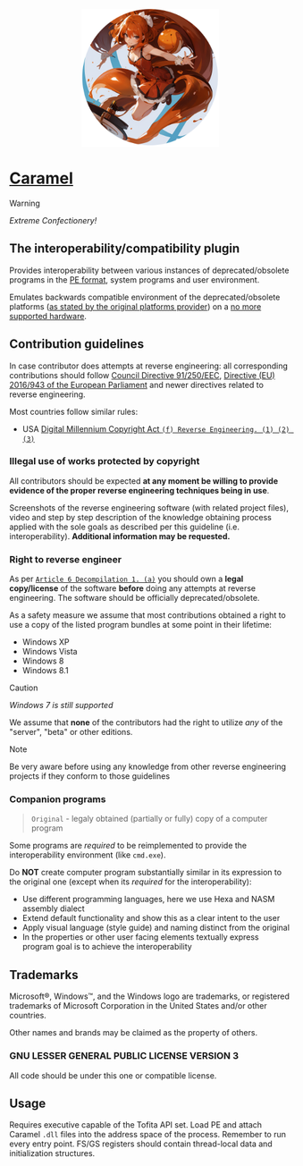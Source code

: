 <p align="center">
<img title="Extreme Confectionery :O" align="center" src="/ExtremeConfectionery.png" width="49%" />
</p>

# [Caramel](https://www.youtube.com/watch?v=PDJLvF1dUek)

> [!WARNING]
>
> *Extreme Confectionery!*

## The interoperability/compatibility plugin

Provides interoperability between various instances of deprecated/obsolete programs in the [PE format](https://en.wikipedia.org/wiki/Portable_Executable), system programs and user environment.

Emulates backwards compatible environment of the deprecated/obsolete platforms ([as stated by the original platforms provider](https://support.microsoft.com/en-us/windows/windows-8-1-support-ended-on-january-10-2023-3cfd4cde-f611-496a-8057-923fba401e93)) on a [no more supported hardware](https://learn.microsoft.com/en-us/windows/whats-new/windows-11-requirements).

## Contribution guidelines

In case contributor does attempts at reverse engineering: all corresponding contributions should follow [Council Directive 91/250/EEC](https://eur-lex.europa.eu/legal-content/EN/ALL/?uri=celex%3A31991L0250), [Directive (EU) 2016/943 of the European Parliament](https://eur-lex.europa.eu/eli/dir/2016/943/oj) and newer directives related to reverse engineering.

Most countries follow similar rules:

- USA [Digital Millennium Copyright Act `(f) Reverse Engineering. (1) (2) (3)`](https://www.govinfo.gov/content/pkg/PLAW-105publ304/html/PLAW-105publ304.htm)

### Illegal use of works protected by copyright

All contributors should be expected **at any moment be willing to provide evidence of the proper reverse engineering techniques being in use**.

Screenshots of the reverse engineering software (with related project files), video and step by step description of the knowledge obtaining process applied with the sole goals as described per this guideline (i.e. interoperability). **Additional information may be requested.**

### Right to reverse engineer

As per [`Article 6 Decompilation 1. (a)`](https://eur-lex.europa.eu/legal-content/EN/ALL/?uri=celex%3A31991L0250) you should own a **legal copy/license** of the software **before** doing any attempts at reverse engineering. The software should be officially deprecated/obsolete.

As a safety measure we assume that most contributions obtained a right to use a copy of the listed program bundles at some point in their lifetime:

- Windows XP
- Windows Vista
- Windows 8
- Windows 8.1

> [!CAUTION]
>
> *Windows 7 is still supported*

We assume that **none** of the contributors had the right to utilize *any* of the "server", "beta" or other editions.

> [!NOTE]
>
> Be very aware before using any knowledge from other reverse engineering projects if they conform to those guidelines

### Companion programs

> `Original` - legaly obtained (partially or fully) copy of a computer program

Some programs are *required* to be reimplemented to provide the interoperability environment (like `cmd.exe`).

Do **NOT** create computer program substantially similar in its expression to the original one (except when its *required* for the interoperability):

- Use different programming languages, here we use Hexa and NASM assembly dialect
- Extend default functionality and show this as a clear intent to the user
- Apply visual language (style guide) and naming distinct from the original
- In the properties or other user facing elements textually express program goal is to achieve the interoperability

## Trademarks

Microsoft®, Windows™, and the Windows logo are trademarks, or registered trademarks of Microsoft Corporation in the United States and/or other countries.

Other names and brands may be claimed as the property of others.

### GNU LESSER GENERAL PUBLIC LICENSE VERSION 3

All code should be under this one or compatible license.

## Usage

Requires executive capable of the Tofita API set. Load PE and attach Caramel `.dll` files into the address space of the process. Remember to run every entry point. FS/GS registers should contain thread-local data and initialization structures.
